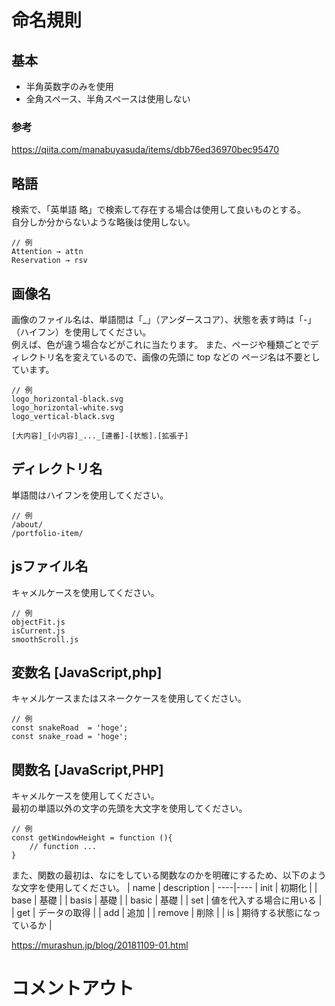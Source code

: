# 命名規則
## 基本
- 半角英数字のみを使用
- 全角スペース、半角スペースは使用しない

### 参考
https://qiita.com/manabuyasuda/items/dbb76ed36970bec95470

## 略語
検索で、「英単語 略」で検索して存在する場合は使用して良いものとする。  
自分しか分からないような略後は使用しない。  

```
// 例
Attention → attn
Reservation → rsv
```
 
## 画像名
画像のファイル名は、単語間は「_」（アンダースコア）、状態を表す時は「-」（ハイフン）を使用してください。    
例えば、色が違う場合などがこれに当たります。
また、ページや種類ごとでディレクトリ名を変えているので、画像の先頭に top などの ページ名は不要としています。
```
// 例
logo_horizontal-black.svg
logo_horizontal-white.svg
logo_vertical-black.svg

[大内容]_[小内容]_..._[連番]-[状態].[拡張子]
```

## ディレクトリ名
単語間はハイフンを使用してください。  
```
// 例
/about/
/portfolio-item/
```

## jsファイル名
キャメルケースを使用してください。  
```
// 例
objectFit.js
isCurrent.js
smoothScroll.js
``` 
 
## 変数名 [JavaScript,php]
キャメルケースまたはスネークケースを使用してください。 
```
// 例
const snakeRoad  = 'hoge';
const snake_road = 'hoge';
```
 
## 関数名 [JavaScript,PHP]
キャメルケースを使用してください。  
最初の単語以外の文字の先頭を大文字を使用してください。  
```
// 例
const getWindowHeight = function (){
    // function ...
}
```

また、関数の最初は、なにをしている関数なのかを明確にするため、以下のような文字を使用してください。
| name | description |
----|---- 
| init | 初期化 |
| base | 基礎 |
| basis | 基礎 |
| basic | 基礎 |
| set | 値を代入する場合に用いる |
| get | データの取得 |
| add | 追加 |
| remove | 削除 |
| is | 期待する状態になっているか |

https://murashun.jp/blog/20181109-01.html

# コメントアウト
